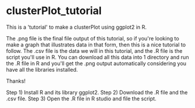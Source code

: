 # clusterPlot_tutorial
This is a 'tutorial' to make a clusterPlot using ggplot2 in R.

The .png file is the final file output of this tutorial, so if you're looking to make a graph that illustrates data in that form, then this is a nice tutorial to follow. The .csv file is the data we will in this tutorial, and the .R file is the script you'll use in R. You can download all this data into 1 directory and run the .R file in R and you'll get the .png output automatically considering you have all the libraries installed. 

Thanks!

Step 1) Install R and its library ggplot2.
Step 2) Download the .R file and the .csv file.
Step 3) Open the .R file in R studio and file the script.


